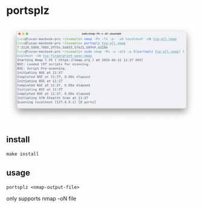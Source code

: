 # portsplz
!["a terminal window runs a quick nmap scan to check the open/closed status of every possible TCP port, and saves the output to a file. it then runs portsplz against the file, which outputs a list of ports are marked as open in that file. then, it runs a script and version scan against the same host, and passes the portsplz output to nmap so that only open ports are enumerated.](img/example.png)

## install
```
make install
```

## usage
```
portsplz <nmap-output-file>
```
only supports nmap -oN file
